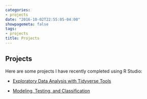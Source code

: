 ```yaml
---
categories:
- projects
date: "2016-10-02T22:55:05-04:00"
showpagemeta: false
tags:
- projects
title: Projects
---
```

## Projects 

Here are some projects I have recently completed using R Studio:

- [Exploratory Data Analysis with Tidyverse Tools](/project1/)

- [Modeling, Testing, and Classification](/project2/)